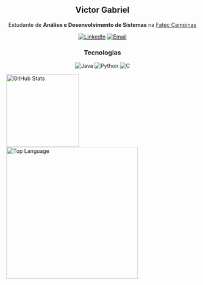 <div align="center">

## Victor Gabriel  
Estudante de **Análise e Desenvolvimento de Sistemas** na [Fatec Campinas](https://fateccampinas.edu.br/site/)

[![LinkedIn](https://img.shields.io/badge/LinkedIn-0A66C2?style=flat&logo=linkedin&logoColor=white)](https://www.linkedin.com/in/vitinh0z)
[![Email](https://img.shields.io/badge/Email-D14836?style=flat&logo=gmail&logoColor=white)](mailto:victor10.vg23@gmail.com)

### Tecnologias  
![Java](https://img.shields.io/badge/Java-ED8B00?style=flat&logo=openjdk&logoColor=white)
![Python](https://img.shields.io/badge/Python-3776AB?style=flat&logo=python&logoColor=white)
![C](https://img.shields.io/badge/C-00599C?style=flat&logo=c&logoColor=white)

</div>

<div>
<a href="https://github.com/anuraghazra/github-readme-stats?tab=readme-ov-file#github-stats-card"><img height="190" align="center" alt="GitHub Stats" src="https://github-readme-stats.vercel.app/api?username=vitinh0z&show_icons=true&custom_title=GitHub+Statistics&title_color=cba6f7&theme=catppuccin_mocha&border_color=45475a"/></a>
<a href="https://github.com/anuraghazra/github-readme-stats?tab=readme-ov-file#top-languages-card"><img width="345" align="center" alt="Top Language" src="https://github-readme-stats.vercel.app/api/top-langs/?username=vitinh0z&layout=compact&title_color=cba6f7&theme=catppuccin_mocha&border_color=45475a"/></a>
</div>
